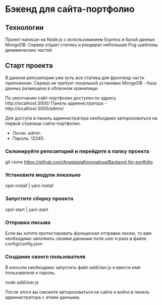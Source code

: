 # Бэкенд для сайта-портфолио

## Технологии

Проект написан на Node.js с использованием Express и базой данных MongoDB. Сервер отдает статику и рендерит небольшие Pug-шаблоны динамических частей.

## Старт проекта

В данном репозитории уже есть вся статика для фронтенд части приложения. Сервер не требует локальной установки MongoDB - база данных размещена в облачном хранилище.

По умолчанию сайт-портфолио доступен по адресу http://localhost:3000/
Панель администратора - http://localhost:3000/admin/

Для доступа в панель администратора необходимо авторизоваться на первой странице сайта-портфолио.

- Логин: admin
- Пароль: 12345.

### Склонируйте репозиторий и перейдите в папку проекта

git clone https://github.com/AnastasiaKonovalova/Backend-for-portfolio

### Установите модули локально

npm install | yarn install

### Запустите сборку проекта

npm start | yarn start

### Отправка письма

Если вы хотите протестировать функционал отправки писем, то вам необходимо заполнить своими данными поля user и pass в файле config/config.json

### Создание своего пользователя

В консоли необходимо запустить файл addUser.js и ввести имя пользователя и пароль.

node addUser.js

После этого вы сможете авторизоваться на сайте и войти в панель администратора с этими данными.
